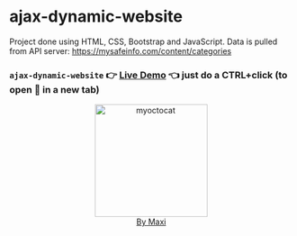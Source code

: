 # ajax-dynamic-website

Project done using HTML, CSS, Bootstrap and JavaScript.
Data is pulled from API server: https://mysafeinfo.com/content/categories

### `ajax-dynamic-website` :point_right: [Live Demo](https://maxi69k.github.io/ajax-dynamic-website) :point_left: just do a CTRL+click (to open :link: in a new tab)

<div align="center">
<img src="https://myoctocat.com/assets/images/base-octocat.svg" alt="myoctocat" width="200">
</div>

<div align="center">
<a href="https://webdizajnmaxi.eu.org">By Maxi</a>
</div>
